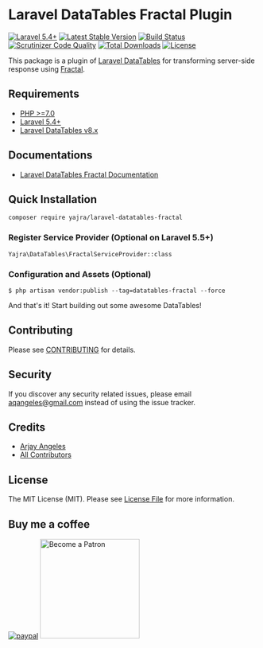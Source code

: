 # Laravel DataTables Fractal Plugin

[![Laravel 5.4+](https://img.shields.io/badge/Laravel-5.4+-orange.svg)](http://laravel.com)
[![Latest Stable Version](https://img.shields.io/packagist/v/yajra/laravel-datatables-fractal.svg)](https://packagist.org/packages/yajra/laravel-datatables-fractal)
[![Build Status](https://travis-ci.org/yajra/laravel-datatables-fractal.svg?branch=master)](https://travis-ci.org/yajra/laravel-datatables-fractal)
[![Scrutinizer Code Quality](https://scrutinizer-ci.com/g/yajra/laravel-datatables-fractal/badges/quality-score.png?b=master)](https://scrutinizer-ci.com/g/yajra/laravel-datatables-fractal/?branch=master)
[![Total Downloads](https://img.shields.io/packagist/dt/yajra/laravel-datatables-fractal.svg)](https://packagist.org/packages/yajra/laravel-datatables-fractal)
[![License](https://img.shields.io/github/license/mashape/apistatus.svg)](https://packagist.org/packages/yajra/laravel-datatables-fractal)

This package is a plugin of [Laravel DataTables](https://github.com/yajra/laravel-datatables) for transforming server-side response using [Fractal](https://github.com/thephpleague/fractal).

## Requirements

- [PHP >=7.0](http://php.net/)
- [Laravel 5.4+](https://github.com/laravel/framework)
- [Laravel DataTables v8.x](https://github.com/yajra/laravel-datatables)

## Documentations

- [Laravel DataTables Fractal Documentation](https://yajrabox.com/docs/laravel-datatables/master/response-fractal)

## Quick Installation

`composer require yajra/laravel-datatables-fractal`

### Register Service Provider (Optional on Laravel 5.5+)

`Yajra\DataTables\FractalServiceProvider::class`

### Configuration and Assets (Optional)

`$ php artisan vendor:publish --tag=datatables-fractal --force`

And that's it! Start building out some awesome DataTables!

## Contributing

Please see [CONTRIBUTING](https://github.com/yajra/laravel-datatables-fractal/blob/master/.github/CONTRIBUTING.md) for details.

## Security

If you discover any security related issues, please email [aqangeles@gmail.com](mailto:aqangeles@gmail.com) instead of using the issue tracker.

## Credits

- [Arjay Angeles](https://github.com/yajra)
- [All Contributors](https://github.com/yajra/laravel-datatables-fractal/graphs/contributors)

## License

The MIT License (MIT). Please see [License File](https://github.com/yajra/laravel-datatables-fractal/blob/master/LICENSE.md) for more information.

## Buy me a coffee

[![paypal](https://www.paypalobjects.com/en_US/i/btn/btn_donateCC_LG.gif)](https://www.paypal.me/yajra)
<a href='https://www.patreon.com/bePatron?u=4521203'><img alt='Become a Patron' src='https://s3.amazonaws.com/patreon_public_assets/toolbox/patreon.png' border='0' width='200px' ></a>
